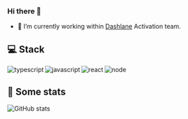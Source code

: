 ### Hi there 👋

- 🔭 I’m currently working within [Dashlane](https://dashlane.com) Activation team.

## 💻 Stack
<img align="left" alt="typescript" src="https://img.shields.io/badge/typescript-09363F?style=for-the-badge&logo=typescript&logoColor=ffffff&labelColor=7d7d7d128" />
<img align="left" alt="javascript" src="https://img.shields.io/badge/javascript-09363F?style=for-the-badge&logo=javascript&logoColor=ffffff&labelColor=7d7d7d128" />
<img align="left" alt="react" src="https://img.shields.io/badge/react-09363F?style=for-the-badge&logo=react&logoColor=ffffff&labelColor=7d7d7d128" />
<img align="left" alt="node" src="https://img.shields.io/badge/node-09363F?style=for-the-badge&logo=nodedotjs&logoColor=ffffff&labelColor=7d7d7d128" />

<br>

## 👀 Some stats

![GitHub stats](https://github-readme-stats.vercel.app/api?username=louisgrasset&title_color=034854&text_color=034854&icon_color=6EA2AD&hide_border=true&bg_color=D9E6E9&show_icons=true)

